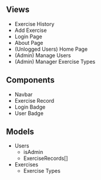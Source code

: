 ## Views
- Exercise History
- Add Exercise
- Login Page
- About Page
- (Unlogged Users) Home Page
- (Admin) Manage Users
- (Admin) Manager Exercise Types

## Components
- Navbar
- Exercise Record
- Login Badge
- User Badge

## Models
- Users
  - isAdmin
  - ExerciseRecords[]
- Exercises
  - Exercise Types
